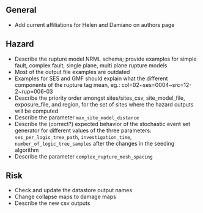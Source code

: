 General
-------

* Add current affiliations for Helen and Damiano on authors page


Hazard
------

* Describe the rupture model NRML schema; provide examples for simple fault, 
  complex fault, single plane, multi plane rupture models
* Most of the output file examples are outdated
* Examples for SES and GMF should explain what the different components of
  the rupture tag mean, eg.: col=02~ses=0004~src=12-2~rup=006-03
* Describe the priority order amongst sites/sites_csv, site_model_file,
  exposure_file, and region, for the set of sites
  where the hazard outputs will be computed
* Describe the parameter `max_site_model_distance`
* Describe the (correct?) expected behavior of the stochastic event set
  generator for different values of the three parameters:
  `ses_per_logic_tree_path`, `investigation_time`, `number_of_logic_tree_samples`
  after the changes in the seeding algorithm
* Describe the parameter `complex_rupture_mesh_spacing`


Risk
----

* Check and update the datastore output names
* Change collapse maps to damage maps
* Describe the new csv outputs
